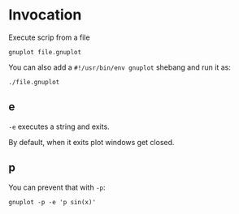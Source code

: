 # Invocation

Execute scrip from a file

    gnuplot file.gnuplot

You can also add a `#!/usr/bin/env gnuplot` shebang and run it as:

    ./file.gnuplot

## e

`-e` executes a string and exits.

By default, when it exits plot windows get closed.

## p

You can prevent that with `-p`:

    gnuplot -p -e 'p sin(x)'
